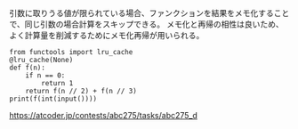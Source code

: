 
引数に取りうる値が限られている場合、ファンクションを結果をメモ化することで、同じ引数の場合計算をスキップできる。
メモ化と再帰の相性は良いため、よく計算量を削減するためにメモ化再帰が用いられる。

```
from functools import lru_cache
@lru_cache(None)
def f(n):
    if n == 0:
        return 1
    return f(n // 2) + f(n // 3)
print(f(int(input())))
```

https://atcoder.jp/contests/abc275/tasks/abc275_d